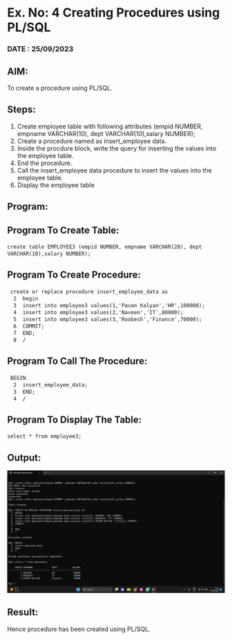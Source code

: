 # Ex. No: 4 Creating Procedures using PL/SQL
### DATE : 25/09/2023
## AIM: 
To create a procedure using PL/SQL.

## Steps:
1. Create employee table with following attributes (empid NUMBER, empname VARCHAR(10), dept VARCHAR(10),salary NUMBER);
2. Create a procedure named as insert_employee data.
3. Inside the procdure block, write the query for inserting the values into the employee table.
4. End the procedure.
5. Call the insert_employee data procedure to insert the values into the employee table.
6. Display the employee table

## Program:

## Program To Create Table:
```
create table EMPLOYEE3 (empid NUMBER, empname VARCHAR(20), dept VARCHAR(10),salary NUMBER);
```
## Program To Create Procedure:
```
 create or replace procedure insert_employee_data as
  2  begin
  3  insert into employee3 values(1,'Pavan Kalyan','HR',100000);
  4  insert into employee3 values(2,'Naveen','IT',80000);
  5  insert into employee3 values(3,'Roobesh','Finance',70000);
  6  COMMIT;
  7  END;
  8  /
```
## Program To Call The Procedure:
```
 BEGIN
  2  insert_employee_data;
  3  END;
  4  /
```
## Program To Display The Table:
```
select * from employee3;
```
## Output:
![](1.12.png)
## Result:
  Hence procedure has been created using PL/SQL.

